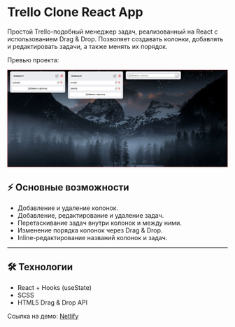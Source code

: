 # Trello Clone React App

Простой Trello-подобный менеджер задач, реализованный на React с использованием Drag & Drop. Позволяет создавать колонки, добавлять и редактировать задачи, а также менять их порядок.  

Превью проекта:  

![Десктоп](src/images/Screen.JPG)  

## ⚡ Основные возможности

- Добавление и удаление колонок.  
- Добавление, редактирование и удаление задач.  
- Перетаскивание задач внутри колонок и между ними.  
- Изменение порядка колонок через Drag & Drop.  
- Inline-редактирование названий колонок и задач.  

---

## 🛠 Технологии

- React + Hooks (useState)  
- SCSS  
- HTML5 Drag & Drop API  

Ссылка на демо: [Netlify](https://silly-raindrop-2f5dbd.netlify.app/)
